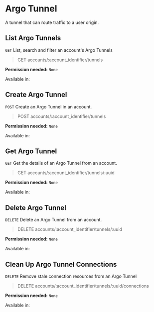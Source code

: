 # Argo Tunnel

A tunnel that can route traffic to a user origin.

## List Argo Tunnels

`GET` List, search and filter an account's Argo Tunnels

> GET accounts/:account_identifier/tunnels

**Permission needed:** `None`

Available in:




## Create Argo Tunnel

`POST` Create an Argo Tunnel in an account.

> POST accounts/:account_identifier/tunnels

**Permission needed:** `None`

Available in:




## Get Argo Tunnel

`GET` Get the details of an Argo Tunnel from an account.

> GET accounts/:account_identifier/tunnels/:uuid

**Permission needed:** `None`

Available in:




## Delete Argo Tunnel

`DELETE` Delete an Argo Tunnel from an account.

> DELETE accounts/:account_identifier/tunnels/:uuid

**Permission needed:** `None`

Available in:




## Clean Up Argo Tunnel Connections

`DELETE` Remove stale connection resources from an Argo Tunnel

> DELETE accounts/:account_identifier/tunnels/:uuid/connections

**Permission needed:** `None`

Available in:



